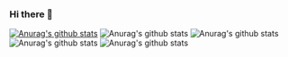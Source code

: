 ### Hi there 👋


<!--
**syj970/syj970** is a ✨ _special_ ✨ repository because its `README.md` (this file) appears on your GitHub profile.

Here are some ideas to get you started:

- 🔭 I’m currently working on ...
- 🌱 I’m currently learning ...
- 👯 I’m looking to collaborate on ...
- 🤔 I’m looking for help with ...
- 💬 Ask me about ...
- 📫 How to reach me: ...
- 😄 Pronouns: ...
- ⚡ Fun fact: ...
-->
[![Anurag's github stats](https://github-readme-stats.vercel.app/api?username=syj970)](https://github.com/anuraghazra/github-readme-stats)
![Anurag's github stats](https://github-readme-stats.vercel.app/api?username=syj970&hide=contribs,prs)
![Anurag's github stats](https://github-readme-stats.vercel.app/api?username=syj970&count_private=true)
![Anurag's github stats](https://github-readme-stats.vercel.app/api?username=syj970&show_icons=true)
![Anurag's github stats](https://github-readme-stats.vercel.app/api?username=anuraghazra&show_icons=true&theme=cobalt)
